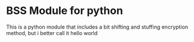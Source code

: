# BSS Module for python

This is a python module that includes a bit shifting and stuffing encryption method, but i better call it hello world
